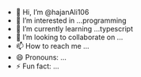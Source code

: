 - 👋 Hi, I’m @hajanAli106
- 👀 I’m interested in ...programming
- 🌱 I’m currently learning ...typescript
- 💞️ I’m looking to collaborate on ...
- 📫 How to reach me ...
- 😄 Pronouns: ...
- ⚡ Fun fact: ...

<!---
hajanAli106/hajanAli106 is a ✨ special ✨ repository because its `README.md` (this file) appears on your GitHub profile.
You can click the Preview link to take a look at your changes.
--->
